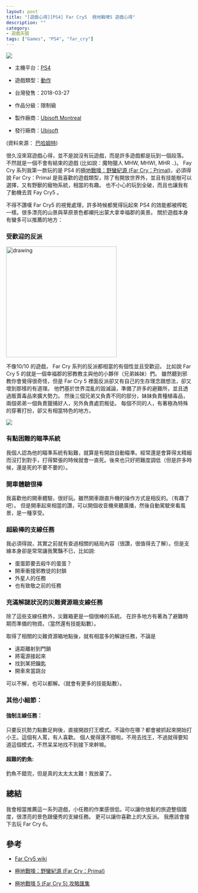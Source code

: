 ```yaml
---
layout: post
title: "[遊戲心得][PS4] Far Cry5  極地戰嚎5 遊戲心得"
description: ""
category: 
- 遊戲天國
tags: ["Games", "PS4", "far_cry"]
---
```




![](https://upload.wikimedia.org/wikipedia/en/0/03/Far_Cry_5_boxshot.jpg)





- 主機平台：[PS4](https://www.gamer.com.tw/ps4)
- 遊戲類型：[動作](https://acg.gamer.com.tw/index.php?t=1&p=PS4&k=動作)
- 台灣發售：2018-03-27
- 作品分級：限制級

- 製作廠商：[Ubisoft Montreal](https://acg.gamer.com.tw/search.php?st=1&kw=Ubisoft+Montreal)
- 發行廠商：[Ubisoft](https://acg.gamer.com.tw/search.php?st=1&kw=Ubisoft)

(資料來源： [巴哈姆特](https://acg.gamer.com.tw/acgDetail.php?s=89042))



很久沒來寫遊戲心得，並不是說沒有玩遊戲，而是許多遊戲都是玩到一個段落。 不然就是一個不會有結束的遊戲 (比如說：魔物獵人 MHW, MHWI, MHR ..)。 Fay Cry 系列我第一款玩的是 PS4 的[極地戰嚎：野蠻紀源 (Far Cry：Primal)](https://acg.gamer.com.tw/acgDetail.php?s=79994)，必須得說 Far Cry：Primal 是我喜歡的遊戲類型，除了有開放世界外，並且有技能樹可以選擇，又有野獸的寵物系統，相當的有趣。 也不小心的玩到全破，而且也讓我有了動機去買 Fay Cry5 。



不得不讚嘆 Far Cry5 的視覺處理，許多時候都覺得玩起來 PS4 的效能都被榨乾一樣。很多漂亮的山景與草原景色都襯托出蒙大拿幸福郡的美景。 關於遊戲本身有蠻多可以推薦的地方：



### 受歡迎的反派

<img src="https://cdn.vox-cdn.com/thumbor/oTEwscuEVl_whNwrJ39DnRul3Vc=/0x0:2850x1602/1200x800/filters:focal(2001x107:2457x563)/cdn.vox-cdn.com/uploads/chorus_image/image/59176309/Screenshot_2017_12_07_11.50.54.0.png" alt="drawing" width="300"/>

不像10/10 的遊戲， Far Cry 系列的反派都相當的有個性並且受歡迎。 比如說 Far Cry 5 的就是一個幸福郡的邪教教主與他的小夥伴（兄弟姊妹）們。 雖然聽到邪教你會覺得很奇怪，但是 Far Cry 5 裡面反派卻又有自己的生存理念跟想法，卻又壞到那樣的有道理。 他們基於世界混亂的毀滅論，準備了許多的避難所，並且透過販賣毒品來擴大勢力。 然後三個兄弟又負責不同的部分，妹妹負責種植毒品，兩個弟弟一個負責獵捕好人，另外負責處罰叛徒。 每個不同的人，有著極為特殊的穿著打扮，卻又有相當特色的地方。



![](https://cdn-products.eneba.com/resized-products/ndceepit98cuj5fbgjrs_350x200_1x-0.jpg)

### 有點困難的瞄準系統

我個人認為他的瞄準系統有點難，就算是有開啟自動瞄準。經常還是會算得太精細而沒打到對手，打得緊張的時候就會一直死。後來也只好把難度調低（但是許多時候，還是死的不要不要的）。

### 開車體驗很棒

我喜歡他的開車體驗，很好玩。雖然開車跟直升機的操作方式是相反的。（有趣了吧）。 但是開車起來相當的讚，可以開個收音機來聽廣播，然後自動駕駛來看風景，是一種享受。

### 超級棒的支線任務

我必須得說，其實之前就有查過相關的結局內容（很讚，很值得去了解）。但是支線本身卻是常常讓我驚豔不已，比如說:

-  蛋蛋節要去殺牛的蛋蛋？
- 開車衝撞邪教徒的封鎖
- 外星人的任務
- 也有致敬之前的任務

### 充滿解謎狀況的災難資源箱支線任務

除了這些支線任務外，災難箱更是一個很棒的系統。 在許多地方有著為了避難時期而準備的物資。（當然還有技能點數）。

取得了相關的災難資源箱地點後，就有相當多的解謎任務，不論是

- 遠距離射到門鎖
- 將電源接起來
- 找到某把鑰匙
- 開車來當跳台

可以不解，也可以都解。（就會有更多的技能點數）。

### 其他小細節：

#### 強制主線任務： 

只要反抗勢力點數足夠後，直接開啟打王模式。不論你在哪？都會被抓起來開始打小王。這個有人罵，有人喜歡。 個人覺得還不錯啦。不用去找王，不過就得要知道這個模式，不然呆呆地找不到接下來幹嘛。

#### 超難的釣魚:

釣魚不錯完，但是真的太太太太難！我放棄了。



## 總結

我會相當推薦這一系列遊戲，小任務的作業感很低。可以讓你放鬆的旅遊整個國度，很漂亮的景色跟優秀的支線任務。 更可以讓你喜歡上的大反派。 我應該會接下去玩 Far Cry 6。

## 參考

- [Far Cry5 wiki](https://en.wikipedia.org/wiki/Far_Cry_5)

- [極地戰嚎：野蠻紀源 (Far Cry：Primal)](https://acg.gamer.com.tw/acgDetail.php?s=79994)

- [極地戰嚎 5 (Far Cry 5) 攻略匯集](https://www.entertainment14.net/blog/post/110949144-%E6%A5%B5%E5%9C%B0%E6%88%B0%E5%9A%8E-5-far-cry-5-%E6%94%BB%E7%95%A5%E5%8C%AF%E9%9B%86) 

